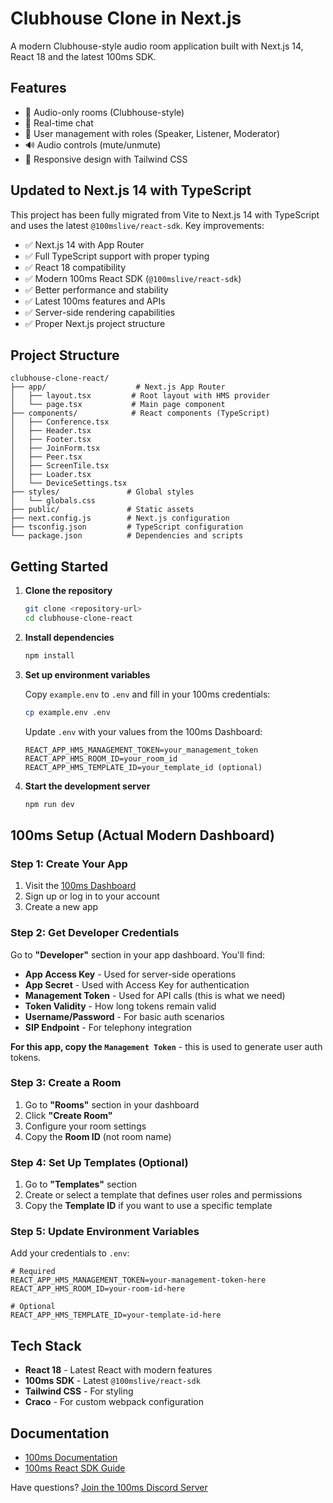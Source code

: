 # Clubhouse Clone in Next.js

A modern Clubhouse-style audio room application built with Next.js 14, React 18 and the latest 100ms SDK.

## Features

- 🎤 Audio-only rooms (Clubhouse-style)
- 💬 Real-time chat
- 👥 User management with roles (Speaker, Listener, Moderator)
- 🔊 Audio controls (mute/unmute)
- 📱 Responsive design with Tailwind CSS

## Updated to Next.js 14 with TypeScript

This project has been fully migrated from Vite to Next.js 14 with TypeScript and uses the latest `@100mslive/react-sdk`. Key improvements:

- ✅ Next.js 14 with App Router
- ✅ Full TypeScript support with proper typing
- ✅ React 18 compatibility
- ✅ Modern 100ms React SDK (`@100mslive/react-sdk`)
- ✅ Better performance and stability
- ✅ Latest 100ms features and APIs
- ✅ Server-side rendering capabilities
- ✅ Proper Next.js project structure

## Project Structure

```
clubhouse-clone-react/
├── app/                    # Next.js App Router
│   ├── layout.tsx         # Root layout with HMS provider
│   └── page.tsx           # Main page component
├── components/            # React components (TypeScript)
│   ├── Conference.tsx
│   ├── Header.tsx
│   ├── Footer.tsx
│   ├── JoinForm.tsx
│   ├── Peer.tsx
│   ├── ScreenTile.tsx
│   ├── Loader.tsx
│   └── DeviceSettings.tsx
├── styles/               # Global styles
│   └── globals.css
├── public/               # Static assets
├── next.config.js        # Next.js configuration
├── tsconfig.json         # TypeScript configuration
└── package.json          # Dependencies and scripts
```

## Getting Started

1. **Clone the repository**
   ```bash
   git clone <repository-url>
   cd clubhouse-clone-react
   ```

2. **Install dependencies**
   ```bash
   npm install
   ```

3. **Set up environment variables**
   
   Copy `example.env` to `.env` and fill in your 100ms credentials:
   ```bash
   cp example.env .env
   ```
   
   Update `.env` with your values from the 100ms Dashboard:
   ```
   REACT_APP_HMS_MANAGEMENT_TOKEN=your_management_token
   REACT_APP_HMS_ROOM_ID=your_room_id
   REACT_APP_HMS_TEMPLATE_ID=your_template_id (optional)
   ```

4. **Start the development server**
   ```bash
   npm run dev
   ```

## 100ms Setup (Actual Modern Dashboard)

### Step 1: Create Your App
1. Visit the [100ms Dashboard](https://dashboard.100ms.live/)
2. Sign up or log in to your account
3. Create a new app

### Step 2: Get Developer Credentials
Go to **"Developer"** section in your app dashboard. You'll find:

- **App Access Key** - Used for server-side operations
- **App Secret** - Used with Access Key for authentication  
- **Management Token** - Used for API calls (this is what we need)
- **Token Validity** - How long tokens remain valid
- **Username/Password** - For basic auth scenarios
- **SIP Endpoint** - For telephony integration

**For this app, copy the `Management Token`** - this is used to generate user auth tokens.

### Step 3: Create a Room
1. Go to **"Rooms"** section in your dashboard
2. Click **"Create Room"** 
3. Configure your room settings
4. Copy the **Room ID** (not room name)

### Step 4: Set Up Templates (Optional)
1. Go to **"Templates"** section
2. Create or select a template that defines user roles and permissions
3. Copy the **Template ID** if you want to use a specific template

### Step 5: Update Environment Variables
Add your credentials to `.env`:
```env
# Required
REACT_APP_HMS_MANAGEMENT_TOKEN=your-management-token-here
REACT_APP_HMS_ROOM_ID=your-room-id-here

# Optional
REACT_APP_HMS_TEMPLATE_ID=your-template-id-here
```

## Tech Stack

- **React 18** - Latest React with modern features
- **100ms SDK** - Latest `@100mslive/react-sdk`
- **Tailwind CSS** - For styling
- **Craco** - For custom webpack configuration

## Documentation

- [100ms Documentation](https://www.100ms.live/docs)
- [100ms React SDK Guide](https://www.100ms.live/docs/react/v2/get-started/react-quickstart)

Have questions? [Join the 100ms Discord Server](https://www.100ms.live/discord)
